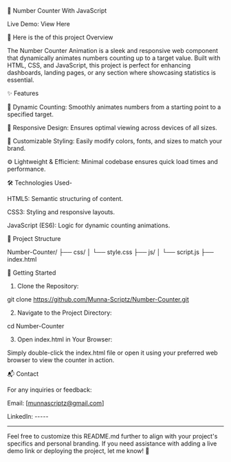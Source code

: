 🔢 Number Counter With JavaScript

Live Demo: View Here <!-- Replace '#' with your live demo link if available -->

🚀 Here is the of this project Overview

The Number Counter Animation is a sleek and responsive web component that dynamically animates numbers counting up to a target value. Built with HTML, CSS, and JavaScript, this project is perfect for enhancing dashboards, landing pages, or any section where showcasing statistics is essential. 

✨ Features

🎯 Dynamic Counting: Smoothly animates numbers from a starting point to a specified target.

📱 Responsive Design: Ensures optimal viewing across devices of all sizes.

🎨 Customizable Styling: Easily modify colors, fonts, and sizes to match your brand.

⚙️ Lightweight & Efficient: Minimal codebase ensures quick load times and performance.


🛠️ Technologies Used-

HTML5: Semantic structuring of content.

CSS3: Styling and responsive layouts.

JavaScript (ES6): Logic for dynamic counting animations. 


📁 Project Structure

Number-Counter/
├── css/
│   └── style.css
├── js/
│   └── script.js
├── index.html



🚀 Getting Started

1. Clone the Repository:

git clone https://github.com/Munna-Scriptz/Number-Counter.git

2. Navigate to the Project Directory:

cd Number-Counter


3. Open index.html in Your Browser:

Simply double-click the index.html file or open it using your preferred web browser to view the counter in action.


📬 Contact

For any inquiries or feedback:

Email: [munnascriptz@gmail.com]

LinkedIn: -----

---

Feel free to customize this README.md further to align with your project's specifics and personal branding. If you need assistance with adding a live demo link or deploying the project, let me know! 🚀

